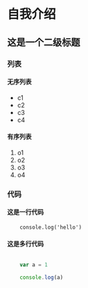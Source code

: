 # 自我介绍

## 这是一个二级标题
### 列表

#### 无序列表

* c1
* c2
* c3
* c4

#### 有序列表

1. o1
2. o2
3. o3
4. o4

### 代码
#### 这是一行代码

        console.log('hello')


#### 这是多行代码

```JavaScript

    var a = 1

    console.log(a)

```
